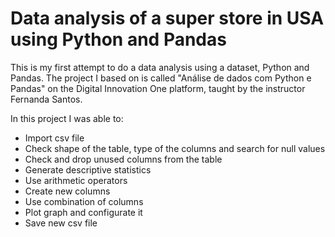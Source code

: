 # Data analysis of a super store in USA using Python and Pandas
This is my first attempt to do a data analysis using a dataset, Python and Pandas. The project I based on is called "Análise de dados com Python e Pandas" on the Digital Innovation One platform, taught by the instructor Fernanda Santos.

In this project I was able to:

* Import csv file
* Check shape of the table, type of the columns and search for null values
* Check and drop unused columns from the table
* Generate descriptive statistics
* Use arithmetic operators
* Create new columns
* Use combination of columns
* Plot graph and configurate it
* Save new csv file
